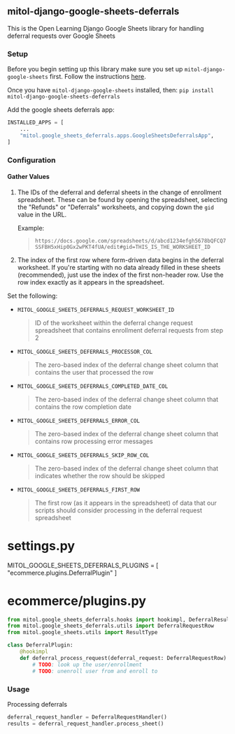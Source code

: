 mitol-django-google-sheets-deferrals
---

This is the Open Learning Django Google Sheets library for handling deferral requests over Google Sheets
### Setup
Before you begin setting up this library make sure you set up `mitol-django-google-sheets` first. Follow the instructions [here](https://github.com/mitodl/ol-django/blob/85bea3ec5da01180ef943deb89b14d1463eb7c21/src/mitol/google_sheets/README.md).

Once you have `mitol-django-google-sheets` installed, then:
`pip install mitol-django-google-sheets-deferrals`

Add the google sheets deferrals app:

```python
INSTALLED_APPS = [
    ...
    "mitol.google_sheets_deferrals.apps.GoogleSheetsDeferralsApp",
]
```

### Configuration

#### Gather Values


1. The IDs of the deferral and deferral sheets in the change of enrollment spreadsheet. These can
    be found by opening the spreadsheet, selecting the "Refunds" or "Deferrals" worksheets, and
    copying down the `gid` value in the URL.
    
    Example: 
      > `https://docs.google.com/spreadsheets/d/abcd1234efgh5678bQFCQ7SSFBH5xHip0Gx2wPKT4fUA/edit#gid=THIS_IS_THE_WORKSHEET_ID`
1. The index of the first row where form-driven data begins in the deferral worksheet.
    If you're starting with no data already filled in these sheets (recommended), just use the index
    of the first non-header row. Use the row index exactly as it appears in the spreadsheet.


Set the following:

- `MITOL_GOOGLE_SHEETS_DEFERRALS_REQUEST_WORKSHEET_ID`
  > ID of the worksheet within the deferral change request spreadsheet that contains enrollment deferral requests from step 2

- `MITOL_GOOGLE_SHEETS_DEFERRALS_PROCESSOR_COL` 
  > The zero-based index of the deferral change sheet column that contains the user that processed the row

- `MITOL_GOOGLE_SHEETS_DEFERRALS_COMPLETED_DATE_COL`
  > The zero-based index of the deferral change sheet column that contains the row completion date

- `MITOL_GOOGLE_SHEETS_DEFERRALS_ERROR_COL`
  > The zero-based index of the deferral change sheet column that contains row processing error messages

- `MITOL_GOOGLE_SHEETS_DEFERRALS_SKIP_ROW_COL`
  > The zero-based index of the deferral change sheet column that indicates whether the row should be skipped

- `MITOL_GOOGLE_SHEETS_DEFERRALS_FIRST_ROW`
  > The first row (as it appears in the spreadsheet) of data that our scripts should consider processing in the deferral request spreadsheet

# settings.py

MITOL_GOOGLE_SHEETS_DEFERRALS_PLUGINS = [
    "ecommerce.plugins.DeferralPlugin"
]

# ecommerce/plugins.py
```python
from mitol.google_sheets_deferrals.hooks import hookimpl, DeferralResult
from mitol.google_sheets_deferrals.utils import DeferralRequestRow
from mitol.google_sheets.utils import ResultType

class DeferralPlugin:
    @hookimpl
    def deferral_process_request(deferral_request: DeferralRequestRow) -> DeferralResult:
        # TODO: look up the user/enrollment
        # TODO: unenroll user from and enroll to
```
### Usage
Processing deferrals
```python
deferral_request_handler = DeferralRequestHandler()
results = deferral_request_handler.process_sheet()
```